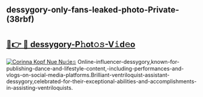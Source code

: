 ## dessygory-only-fans​-leaked-photo​-Private-(38rbf)


# <h2><a href="https://mediaupload.pro?title=dessygory&ref=git">🔗👉 🔴 dessygory-P𝚑ot𝚘𝚜-V𝚒d𝚎o</a></h2>

[![Corinna Kopf Nue Nu𝚍e𝚜](https://i.imgur.com/0qMVB7G.gif)](https://mediaupload.pro?title=dessygory&ref=git)
Online-influencer-dessygory,known-for-publishing-dance-and-lifestyle-content,-including-performances-and-vlogs-on-social-media-platforms.Brilliant-ventriloquist-assistant-dessygory,celebrated-for-their-exceptional-abilities-and-accomplishments-in-assisting-ventriloquists.  